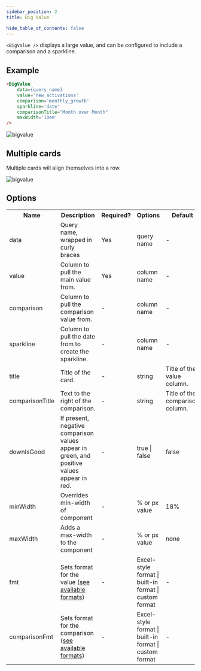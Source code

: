 ```yaml
---
sidebar_position: 2
title: Big Value

hide_table_of_contents: false
---
```


`<BigValue />` displays a large value, and can be configured to include a comparison and a sparkline.

## Example

```markdown
<BigValue 
    data={query_name} 
    value='new_activations' 
    comparison='monthly_growth' 
    sparkline='date'
    comparisonTitle="Month over Month"
    maxWidth='10em'
/>
```

![bigvalue](/img/bigvalueexample.png)

## Multiple cards

Multiple cards will align themselves into a row.

![bigvalue](/img/bigvaluerow.png)

## Options

<table>						 
    <tr>	
        <th class='tleft'>Name</th>	
        <th class='tleft'>Description</th>	
        <th>Required?</th>	
        <th>Options</th>	
        <th>Default</th>	
    </tr>
    <tr>	
        <td>data</td>	
        <td>Query name, wrapped in curly braces</td>	
        <td class='tcenter'>Yes</td>	
        <td class='tcenter'>query name</td>	
        <td class='tcenter'>-</td>	
    </tr>
    <tr>	
        <td>value</td>	
        <td>Column to pull the main value from.</td>	
        <td class='tcenter'>Yes</td>	
        <td class='tcenter'>column name</td>	
        <td class='tcenter'>-</td>
    </tr>
    <tr>	
        <td>comparison</td>	
        <td>Column to pull the comparison value from.</td>	
        <td class='tcenter'>-</td>	
        <td class='tcenter'>column name</td>	
        <td class='tcenter'>-</td>
    </tr>
    <tr>	
        <td>sparkline</td>	
        <td>Column to pull the date from to create the sparkline.</td>	
        <td class='tcenter'>-</td>	
        <td class='tcenter'>column name</td>	
        <td class='tcenter'>-</td>
    </tr>
    <tr>	
        <td>title</td>	
        <td>Title of the card.</td>	
        <td class='tcenter'>-</td>	
        <td class='tcenter'>string</td>	
        <td class='tcenter'>Title of the value column.</td>
    </tr>
    <tr>	
        <td>comparisonTitle</td>	
        <td>Text to the right of the comparison.</td>	
        <td class='tcenter'>-</td>	
        <td class='tcenter'>string</td>	
        <td class='tcenter'>Title of the comparison column.</td>
    </tr>
    <tr>	
        <td>downIsGood</td>	
        <td>If present, negative comparison values appear in green, and positive values appear in red.</td>	
        <td class='tcenter'>-</td>	
        <td class='tcenter'>true | false</td>
        <td class='tcenter'>false</td>
    </tr>
    <tr>	
        <td>minWidth</td>	
        <td>Overrides min-width of component</td>	
        <td class='tcenter'>-</td>	
        <td class='tcenter'>% or px value</td>	
        <td class='tcenter'>18%</td>
    </tr>
    <tr>	
        <td>maxWidth</td>	
        <td>Adds a max-width to the component</td>	
        <td class='tcenter'>-</td>	
        <td class='tcenter'>% or px value</td>	
        <td class='tcenter'>none</td>
    </tr>
    <tr>	
        <td>fmt</td>	
        <td>Sets format for the value (<a href='/core-concepts/formatting'>see available formats</a>)</td>	
        <td class='tcenter'>-</td>	
        <td class='tcenter'>Excel-style format | built-in format | custom format</td>	
        <td class='tcenter'>-</td>
    </tr>
    <tr>	
        <td>comparisonFmt</td>	
        <td>Sets format for the comparison (<a href='/core-concepts/formatting'>see available formats</a>)</td>	
        <td class='tcenter'>-</td>	
        <td class='tcenter'>Excel-style format | built-in format | custom format</td>	
        <td class='tcenter'>-</td>
    </tr>
</table>
